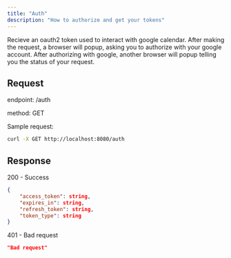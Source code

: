 ```yaml
---
title: "Auth"
description: "How to authorize and get your tokens"
---
```


Recieve an oauth2 token used to interact with google calendar. After making the request, a browser will popup, asking you to authorize with your google account. 
After authorizing with google, another browser will popup telling you the status of your request.

## Request

endpoint: /auth

method: GET

Sample request:

```bash
curl -X GET http://localhost:8080/auth
```

## Response

200 - Success

```json
{
    "access_token": string,
    "expires_in": string,
    "refresh_token": string,
    "token_type": string
}
```

401 - Bad request

```json
"Bad request"
```
